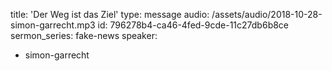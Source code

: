 title: 'Der Weg ist das Ziel'
type: message
audio: /assets/audio/2018-10-28-simon-garrecht.mp3
id: 796278b4-ca46-4fed-9cde-11c27db6b8ce
sermon_series: fake-news
speaker:
  - simon-garrecht
